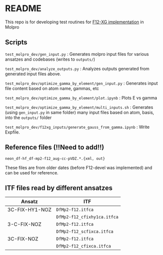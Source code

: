 # README

This repo is for developing test routines for [F12-XG implementation](https://github.com/ak-ustutt/molpro/issues/1) in Molpro

## Scripts
`test_molpro_dev/gen_input.py` : Generates molpro input files for various ansatzes and codebases (writes to `outputs/`)

`test_molpro_dev/analyze_outputs.py` : Analyzes outputs generated from generated input files above.

`test_molpro_dev/optimize_gamma_by_element/gen_input.py` : Generates input file content based on atom name, gammas, etc

`test_molpro_dev/optimize_gamma_by_element/plot.ipynb` : Plots E vs gamma

`test_molpro_dev/optimize_gamma_by_element/multi_inputs.sh` : Generates (using `gen_input.py` in same folder) many input files based on atom, basis, into the `outputs/` folder

`test_molpro_dev/f12xg_inputs/generate_gauss_from_gamma.ipynb` : Write Expfile.

## Reference files (!!Need to add!!)

`neon_df-hf_df-mp2-f12_aug-cc-pVDZ.*.{xml, out}`

These files are from older dates (before F12-devel was implemented) and can be used for reference.

## ITF files read by different ansatzes
| Ansatz         | ITF                       |
|----------------|---------------------------|
| 3C-FIX-HY1-NOZ | `DfMp2-f12.itfca`           |
|                | `DfMp2-f12_cfixhy1ca.itfca` |
| 3-C-FIX-NOZ    | `DfMp2-f12.itfca`           |
|                | `DfMp2-f12_scfixca.itfca`   |
| 3C-FIX-NOZ     | `DfMp2-f12.itfca`           |
|                | `DfMp2-f12_cfixca.itfca`    |
